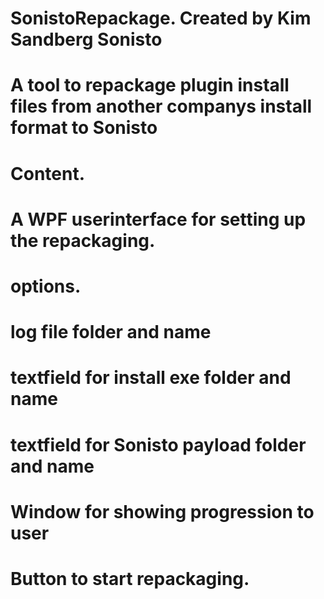 # SonistoRepackage. Created by Kim Sandberg Sonisto
# A tool to repackage plugin install files from another companys install format to Sonisto
# Content.
#
# A WPF userinterface for setting up the repackaging.
# options.
# log file folder and name
# textfield for install exe folder and name
# textfield for Sonisto payload folder and name
# Window for showing progression to user
# Button to start repackaging.
